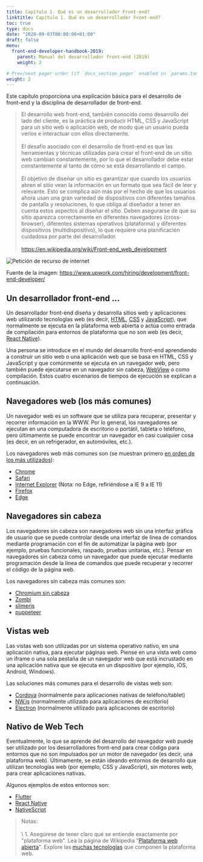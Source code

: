 ```yaml
---
title: Capítulo 1. Qué es un desarrollador Front-end?
linktitle: Capítulo 1. Qué es un desarrollador Front-end?
toc: true
type: docs
date: "2020-09-03T00:00:00+01:00"
draft: false
menu:
  front-end-developer-handbook-2019:
    parent: Manual del desarrollador front-end (2019)
    weight: 2

# Prev/next pager order (if `docs_section_pager` enabled in `params.toml`)
weight: 2
---
```


Este capítulo proporciona una explicación básica para el desarrollo de front-end y la disciplina de desarrollador de front-end.

> El desarrollo web front-end, también conocido como desarrollo del lado del cliente, es la práctica de producir HTML, CSS y JavaScript para un sitio web o aplicación web, de modo que un usuario pueda verlos e interactuar con ellos directamente.<br>  
El desafío asociado con el desarrollo de front-end es que las herramientas y técnicas utilizadas para crear el front-end de un sitio web cambian constantemente, por lo que el desarrollador debe estar constantemente al tanto de cómo se está desarrollando el campo.<br>  
El objetivo de diseñar un sitio es garantizar que cuando los usuarios abren el sitio vean la información en un formato que sea fácil de leer y relevante. Esto se complica aún más por el hecho de que los usuarios ahora usan una gran variedad de dispositivos con diferentes tamaños de pantalla y resoluciones, lo que obliga al diseñador a tener en cuenta estos aspectos al diseñar el sitio. Deben asegurarse de que su sitio aparezca correctamente en diferentes navegadores (cross-browser), diferentes sistemas operativos (plataforma) y diferentes dispositivos (multidispositivo), lo que requiere una planificación cuidadosa por parte del desarrollador.<br>  
<https://en.wikipedia.org/wiki/Front-end_web_development>

![Petición de recurso de internet](/courses/front-end-developer-handbook-2019/chapter1-1.png)

Fuente de la imagen: https://www.upwork.com/hiring/development/front-end-developer/

## Un desarrollador front-end ...

Un desarrollador front-end diseña y desarrolla sitios web y aplicaciones web utilizando tecnologías web (es decir, [HTML](https://developer.mozilla.org/en-US/docs/Web/HTML), [CSS](https://developer.mozilla.org/en-US/docs/Web/CSS) y [JavaScript](https://developer.mozilla.org/en-US/docs/Web/JavaScript)), que normalmente se ejecuta en la plataforma web abierta o actúa como entrada de compilación para entornos de plataforma que no son web (es decir, [React Native](https://facebook.github.io/react-native/)).

Una persona se introduce en el mundo del desarrollo front-end aprendiendo a construir un sitio web o una aplicación web que se basa en HTML, CSS y JavaScript y que comúnmente se ejecuta en un navegador web, pero también puede ejecutarse en un navegador sin cabeza, [WebView](http://developer.telerik.com/featured/what-is-a-webview/) o como compilación. Estos cuatro escenarios de tiempos de ejecución se explican a continuación.

## Navegadores web (los más comunes)

Un navegador web es un software que se utiliza para recuperar, presentar y recorrer información en la WWW. Por lo general, los navegadores se ejecutan en una computadora de escritorio o portátil, tableta o teléfono, pero últimamente se puede encontrar un navegador en casi cualquier cosa (es decir, en un refrigerador, en automóviles, etc.).

Los navegadores web más comunes son (se muestran primero [en orden de los más utilizados](https://en.wikipedia.org/wiki/Usage_share_of_web_browsers#Summary_tables)):

- [Chrome](http://www.google.com/chrome/)
- [Safari](http://www.apple.com/safari/)
- [Internet Explorer](https://en.wikipedia.org/wiki/Internet_Explorer) (Nota: no Edge, refiriéndose a IE 9 a IE 11)
- [Firefox](https://www.mozilla.org/firefox/)
- [Edge](https://www.microsoft.com/en-us/windows/microsoft-edge)

## Navegadores sin cabeza

Los navegadores sin cabeza son navegadores web sin una interfaz gráfica de usuario que se puede controlar desde una interfaz de línea de comandos mediante programación con el fin de automatizar la página web (por ejemplo, pruebas funcionales, raspado, pruebas unitarias, etc.). Pensar en navegadores sin cabeza como un navegador que puede ejecutar mediante programación desde la línea de comandos que puede recuperar y recorrer el código de la página web.

Los navegadores sin cabeza más comunes son:

- [Chromium sin cabeza](https://chromium.googlesource.com/chromium/src/+/lkgr/headless/README.md)
- [Zombi](https://github.com/assaf/zombie)
- [slimerjs](http://slimerjs.org/)
- [puppeteer](https://github.com/GoogleChrome/puppeteer)

## Vistas web

Las vistas web son utilizadas por un sistema operativo nativo, en una aplicación nativa, para ejecutar páginas web. Piense en una vista web como un iframe o una sola pestaña de un navegador web que está incrustado en una aplicación nativa que se ejecuta en un dispositivo (por ejemplo, iOS, Android, Windows).

Las soluciones más comunes para el desarrollo de vistas web son:

- [Cordova](https://cordova.apache.org/) (normalmente para aplicaciones nativas de teléfono/tablet)
- [NW.js](https://github.com/nwjs/nw.js) (normalmente utilizado para aplicaciones de escritorio)
- [Electron](http://electron.atom.io/) (normalmente utilizado para aplicaciones de escritorio)

## Nativo de Web Tech

Eventualmente, lo que se aprende del desarrollo del navegador web puede ser utilizado por los desarrolladores front-end para crear código para entornos que no son impulsados ​​por un motor de navegador (es decir, una plataforma web). Últimamente, se están ideando entornos de desarrollo que utilizan tecnologías web (por ejemplo, CSS y JavaScript), sin motores web, para crear aplicaciones nativas.

Algunos ejemplos de estos entornos son:

- [Flutter](https://flutter.io/)
- [React Native](https://facebook.github.io/react-native/)
- [NativeScript](https://www.nativescript.org/)

> Notas:<br>  
\ 1. Asegúrese de tener claro qué se entiende exactamente por "plataforma web". Lea la página de Wikipedia "[Plataforma web abierta](https://en.wikipedia.org/wiki/Open_Web_Platform)". Explore las [muchas tecnologías](https://platform.html5.org/) que componen la plataforma web.

